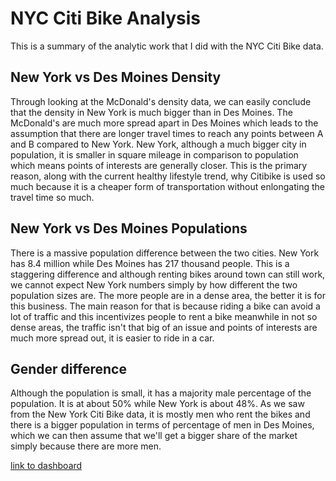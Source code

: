 # NYC Citi Bike Analysis 
This is a summary of the analytic work that I did with the NYC Citi Bike data.
## New York vs Des Moines Density 
Through looking at the McDonald's density data, we can easily conclude that the density in New York is much bigger than in Des Moines. The McDonald's are much more spread apart in Des Moines which leads to the assumption that there are longer travel times to reach any points between A and B compared to New York. New York, although a much bigger city in population, it is smaller in square mileage in comparison to population which means points of interests are generally closer. This is the primary reason, along with the current healthy lifestyle trend, why Citibike is used so much because it is a cheaper form of transportation without enlongating the travel time so much. 
## New York vs Des Moines Populations
There is a massive population difference between the two cities. New York has 8.4 million while Des Moines has 217 thousand people. This is a staggering difference and although renting bikes around town can still work, we cannot expect New York numbers simply by how different the two population sizes are. The more people are in a dense area, the better it is for this business. The main reason for that is because riding a bike can avoid a lot of traffic and this incentivizes people to rent a bike meanwhile in not so dense areas, the traffic isn't that big of an issue and points of interests are much more spread out, it is easier to ride in a car. 
## Gender difference
Although the population is small, it has a majority male percentage of the population. It is at about 50% while New York is about 48%. As we saw from the New York Citi Bike data, it is mostly men who rent the bikes and there is a bigger population in terms of percentage of men in Des Moines, which we can then assume that we'll get a bigger share of the market simply because there are more men. 


[link to dashboard](https://public.tableau.com/profile/sebastian4629#!/vizhome/Module14_15994537377440/Sheet13?publish=yes)